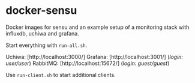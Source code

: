 # docker-sensu

Docker images for sensu and an example setup of a monitoring stack with influxdb, uchiwa and grafana.

Start everything with `run-all.sh`.

Uchiwa: [http://localhost:3000/]
Grafana: [http://localhost:3001/] (*login: user/user*)
RabbitMQ: [http://localhost:15672/] (*login: guest/guest*)

Use `run-client.sh` to start additional clients.


